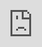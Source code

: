 ```yaml
---
layout: cluedin
title: Use CluedIn's Microsoft Fabric Workload
parent: Microsoft Fabric Integration
grand_parent: Microsoft Integration
permalink: /microsoft-integration/fabric/use-cluedin-fabric-workload
nav_order: 040
has_children: false
---
```


CluedIn provides a native Microsoft Fabric Workload that can take data in your Fabric environment and clean it through the CluedIn Clean application.

You can have the processing of the cleaning happen in CluedIn, or, you can choose to run the processing in Fabric. 

**Install the Fabric Workload**

You can install the CluedIn Cleanse Workload by first asking support@cluedin.com to invite you to the Private Preview of this Workload. 

Once you have been invited, you can search and find the CluedIn Cleanse Workload in your Workload Hub.

![Fabric2.png]({{ "/assets/images/microsoft-integration/fabric/Fabric2.png" | relative_url }})

You will need to attach this Workload to a Workspace, or your entire Tenant - but do make sure you are attaching it to an environment that has capacity assocaited with it. Trial capacties are supported.

**Use the Fabric Workload**

<div class="videoFrame">
<iframe src="https://player.vimeo.com/video/1069114545?h=043c300f96&amp;badge=0&amp;autopause=0&amp;player_id=0&amp;app_id=58479" frameborder="0" allow="autoplay; fullscreen; picture-in-picture; clipboard-write; encrypted-media" style="position:absolute;top:0;left:0;width:100%;height:100%;" title="New Recording - 25/03/2025, 17:22:30"></iframe>
</div>

**Requirements**

Firstly, please follow the Microsoft Fabric documentation in order to know if you have the rights and authorization to be able to install Workloads in your Fabric environment. 

Secondly, you will need to bring your own CluedIn instance and pass the details of it into the Workload (as you can see in the video above). If you do not have a CluedIn instance, you can get a free PAAS instance from the Azure Marketplace. 

